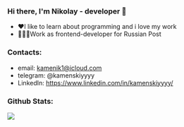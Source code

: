 ### Hi there, I'm Nikolay - developer 👋

- ❤️I like to learn about programming and i love my work
- 👨🏼‍💻Work as frontend-developer for Russian Post 

### Contacts:
- email: kamenik1@icloud.com
- telegram: @kamenskiyyyy
- LinkedIn: https://www.linkedin.com/in/kamenskiyyyy/

### Github Stats:

<a href="https://github.com/kamenskiyyyy">
  <img align="center" src="https://github-readme-stats.vercel.app/api/top-langs/?username=kamenskiyyyy&theme=nord&layout=compact" />
</a>
